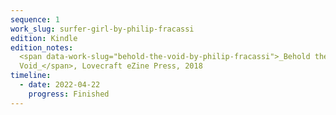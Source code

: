 ```yaml
---
sequence: 1
work_slug: surfer-girl-by-philip-fracassi
edition: Kindle
edition_notes:
  <span data-work-slug="behold-the-void-by-philip-fracassi">_Behold the
  Void_</span>, Lovecraft eZine Press, 2018
timeline:
  - date: 2022-04-22
    progress: Finished
---
```

